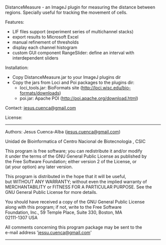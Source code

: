 DistanceMeasure - an ImageJ plugin for measuring the distance between regions.
Specially useful for tracking the movement of cells.

Features:
- LIF files support (experiment series of multichannel stacks)
- export results to Microsoft Excel
- manual refinement of thresholds
- display each channel histogram
- custom GUI component RangeSlider: define an interval with interdependent sliders

Installation:
- Copy DistanceMeasure.jar to your ImageJ plugins dir
- Copy the jars from Loci and Poi packages to the plugins dir:
  * loci_tools.jar: BioFormats site (http://loci.wisc.edu/bio-formats/downloads)
  * poi.jar: Apache POI (http://poi.apache.org/download.html)

Contact: jesus.cuenca@gmail.com

License:
**************************************************************************
                                                                                                            
  Authors:     Jesus Cuenca-Alba (jesus.cuenca@gmail.com)               
                                                                                                            
  Unidad de  Bioinformatica of Centro Nacional de Biotecnologia , CSIC                                      
                                                                                                            
  This program is free software; you can redistribute it and/or modify                                      
  it under the terms of the GNU General Public License as published by                                      
  the Free Software Foundation; either version 2 of the License, or                                         
  (at your option) any later version.                                                                       
  
  This program is distributed in the hope that it will be useful,                                           
  but WITHOUT ANY WARRANTY; without even the implied warranty of                                            
  MERCHANTABILITY or FITNESS FOR A PARTICULAR PURPOSE.  See the                                             
  GNU General Public License for more details.                                                              
                                                                                                            
  You should have received a copy of the GNU General Public License                                         
  along with this program; if not, write to the Free Software                                               
  Foundation, Inc., 59 Temple Place, Suite 330, Boston, MA                                                  
  02111-1307  USA                                                                                           
                                                                                                            
   All comments concerning this program package may be sent to the                                          
   e-mail address 'jessu.cuenca@gmail.com'                                                                  
                                                                                                           
**************************************************************************                                                                                                                                                     

